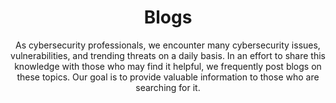 ---
title: "Blogs"
subtitle: "As cybersecurity professionals, we encounter many cybersecurity issues, vulnerabilities, and trending threats on a daily basis. In an effort to share this knowledge with those who may find it helpful, we frequently post blogs on these topics. Our goal is to provide valuable information to those who are searching for it."
# meta description
description: "Read all latest blog posts"
draft: false
---